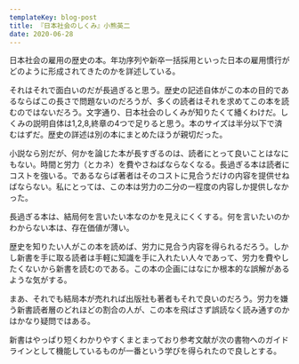 ```yaml
---
templateKey: blog-post
title: 『日本社会のしくみ』小熊英二
date: 2020-06-28
---
```

日本社会の雇用の歴史の本。年功序列や新卒一括採用といった日本の雇用慣行がどのように形成されてきたのかを詳述している。

それはそれで面白いのだが長過ぎると思う。歴史の記述自体がこの本の目的であるならばこの長さで問題ないのだろうが、多くの読者はそれを求めてこの本を読むのではないだろう。文字通り、日本社会のしくみが知りたくて繙くわけだ。しくみの説明自体は1,2,8,終章の4つで足りると思う。本のサイズは半分以下で済むはずだ。歴史の詳述は別の本にまとめたほうが親切だった。

小説なら別だが、何かを論じた本が長すぎるのは、読者にとって良いことはなにもない。時間と労力（とカネ）を費やさねばならなくなる。長過ぎる本は読者にコストを強いる。であるならば著者はそのコストに見合うだけの内容を提供せねばならない。私にとっては、この本は労力の二分の一程度の内容しか提供しなかった。

長過ぎる本は、結局何を言いたい本なのかを見えにくくする。何を言いたいのかわからない本は、存在価値が薄い。

歴史を知りたい人がこの本を読めば、労力に見合う内容を得られるだろう。しかし新書を手に取る読者は手軽に知識を手に入れたい人々であって、労力を費やしたくないから新書を読むのである。この本の企画にはなにか根本的な誤解があるような気がする。

まあ、それでも結局本が売れれば出版社も著者もそれで良いのだろう。労力を嫌う新書読者層のどれほどの割合の人が、この本を飛ばさず誤読なく読み通すのかはかなり疑問ではある。

新書はやっぱり短くわかりやすくまとまっており参考文献が次の書物へのガイドラインとして機能しているものが一番という学びを得られたので良しとする。